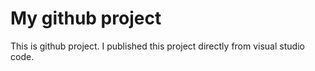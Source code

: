 # My github project
This is github project. I published this project directly from visual studio code.